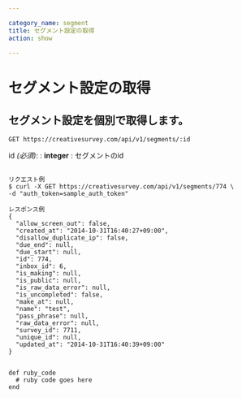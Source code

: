 ```yaml
---

category_name: segment
title: セグメント設定の取得
action: show

---
```


# セグメント設定の取得

## セグメント設定を個別で取得します。

`GET https://creativesurvey.com/api/v1/segments/:id`

id _(必須)_:
: __integer__
: セグメントのid

~~~

リクエスト例
$ curl -X GET https://creativesurvey.com/api/v1/segments/774 \
-d "auth_token=sample_auth_token"

レスポンス例
{
  "allow_screen_out": false,
  "created_at": "2014-10-31T16:40:27+09:00",
  "disallow_duplicate_ip": false,
  "due_end": null,
  "due_start": null,
  "id": 774,
  "inbox_id": 6,
  "is_making": null,
  "is_public": null,
  "is_raw_data_error": null,
  "is_uncompleted": false,
  "make_at": null,
  "name": "test",
  "pass_phrase": null,
  "raw_data_error": null,
  "survey_id": 7711,
  "unique_id": null,
  "updated_at": "2014-10-31T16:40:39+09:00"
}
  
~~~

~~~
def ruby_code
  # ruby code goes here
end
~~~

